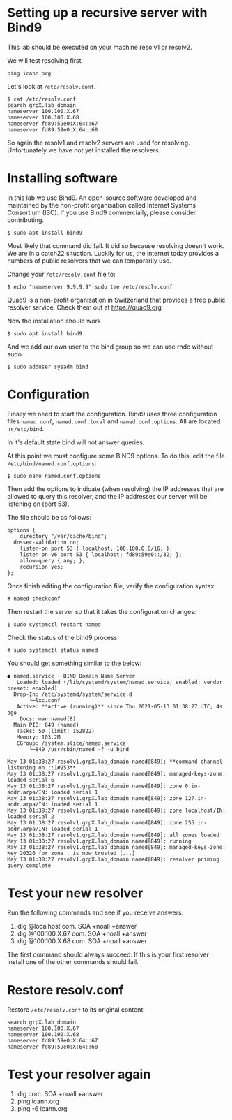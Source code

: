 # Setting up a recursive server with Bind9

This lab should be executed on your machine resolv1 or resolv2.

We will test resolving first.
```
ping icann.org
```
Let's look at `/etc/resolv.conf`.
```
$ cat /etc/resolv.conf
search grpX.lab_domain
nameserver 100.100.X.67
nameserver 100.100.X.68
nameserver fd89:59e0:X:64::67
nameserver fd89:59e0:X:64::68
```
So again the resolv1 and resolv2 servers are used for resolving.
Unfortunately we have not yet installed the resolvers.

# Installing software

In this lab we use Bind9. An open-source software developed and maintained by 
the non-profit organisation called Internet Systems Consortium (ISC). If you use 
Bind9 commercially, please consider contributing.
```
$ sudo apt install bind9
```
Most likely that command did fail. It did so because resolving doesn't work.
We are in a catch22 situation. Luckily for us, the internet today provides
a numbers of public resolvers that we can temporarily use.

Change your `/etc/resolv.conf` file to:
```
$ echo "nameserver 9.9.9.9"|sudo tee /etc/resolv.conf
```
Quad9 is a non-profit organisation in Switzerland that provides a free
public resolver service. Check them out at https://quad9.org

Now the installation should work
```
$ sudo apt install bind9
```
And we add our own user to the bind group so we can use rndc without sudo.
```
$ sudo adduser sysadm bind
```

# Configuration 

Finally we need to start the configuration. Bind9 uses three configuration files
`named.conf`, `named.conf.local` and `named.conf.options`. All are located in `/etc/bind`.

In it's default state bind will not answer queries.

At this point we must configure some BIND9 options.
To do this, edit the file `/etc/bind/named.conf.options`:

```
$ sudo nano named.conf.options
```

Then add the options to indicate (when resolving) the IP addresses 
that are allowed to query this resolver, and the IP addresses our 
server will be listening on (port 53). 

The file should be as follows:

```
options {
	directory "/var/cache/bind";
  dnssec-validation no;
	listen-on port 53 { localhost; 100.100.0.0/16; };
	listen-on-v6 port 53 { localhost; fd89:59e0::/32; };
	allow-query { any; };
	recursion yes;
};
```

Once finish editing the configuration file, verify the configuration syntax:

```
# named-checkconf
```

Then restart the server so that it takes the configuration changes:

```
$ sudo systemctl restart named 
```

Check the status of the bind9 process:

```
# sudo systemctl status named
```

You should get something similar to the below:

```
● named.service - BIND Domain Name Server
   Loaded: loaded (/lib/systemd/system/named.service; enabled; vendor preset: enabled)
  Drop-In: /etc/systemd/system/service.d
       └─lxc.conf
   Active: **active (running)** since Thu 2021-05-13 01:38:27 UTC; 4s ago
    Docs: man:named(8)
  Main PID: 849 (named)
   Tasks: 50 (limit: 152822)
   Memory: 103.2M
   CGroup: /system.slice/named.service
       └─849 /usr/sbin/named -f -u bind

May 13 01:38:27 resolv1.grpX.lab_domain named[849]: **command channel listening on ::1#953**
May 13 01:38:27 resolv1.grpX.lab_domain named[849]: managed-keys-zone: loaded serial 6
May 13 01:38:27 resolv1.grpX.lab_domain named[849]: zone 0.in-addr.arpa/IN: loaded serial 1
May 13 01:38:27 resolv1.grpX.lab_domain named[849]: zone 127.in-addr.arpa/IN: loaded serial 1
May 13 01:38:27 resolv1.grpX.lab_domain named[849]: zone localhost/IN: loaded serial 2
May 13 01:38:27 resolv1.grpX.lab_domain named[849]: zone 255.in-addr.arpa/IN: loaded serial 1
May 13 01:38:27 resolv1.grpX.lab_domain named[849]: all zones loaded
May 13 01:38:27 resolv1.grpX.lab_domain named[849]: running
May 13 01:38:27 resolv1.grpX.lab_domain named[849]: managed-keys-zone: Key 20326 for zone . is now trusted [...]
May 13 01:38:27 resolv1.grpX.lab_domain named[849]: resolver priming query complete
```

# Test your new resolver

Run the following commands and see if you receive answers:

1. dig @localhost    com. SOA +noall +answer
1. dig @100.100.X.67 com. SOA +noall +answer
1. dig @100.100.X.68 com. SOA +noall +answer

The first command should always succeed. If this is your first resolver install 
one of the other commands should fail.

# Restore resolv.conf

Restore `/etc/resolv.conf` to its original content:
```
search grpX.lab_domain
nameserver 100.100.X.67
nameserver 100.100.X.68
nameserver fd89:59e0:X:64::67
nameserver fd89:59e0:X:64::68
```

# Test your resolver again

1. dig com. SOA +noall +answer
1. ping icann.org
1. ping -6 icann.org

